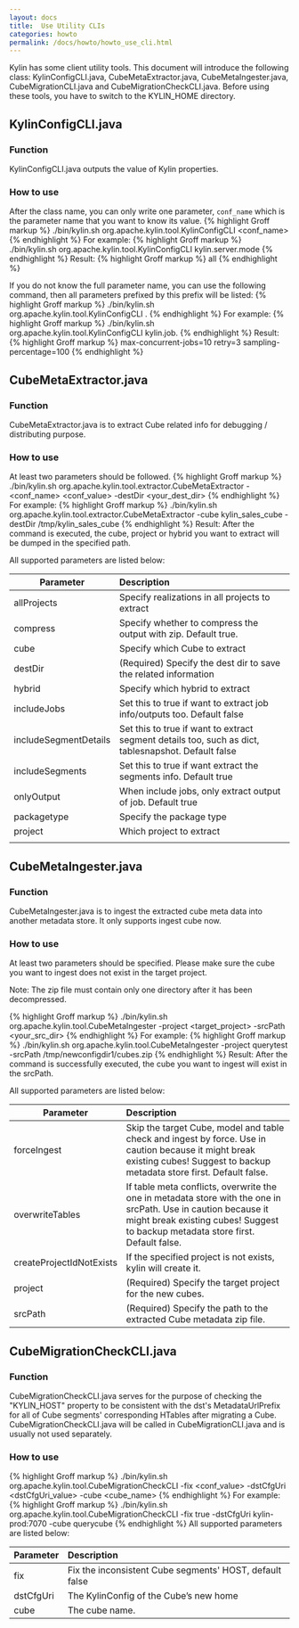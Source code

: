 ```yaml
---
layout: docs
title:  Use Utility CLIs
categories: howto
permalink: /docs/howto/howto_use_cli.html
---
```

Kylin has some client utility tools. This document will introduce the following class: KylinConfigCLI.java, CubeMetaExtractor.java, CubeMetaIngester.java, CubeMigrationCLI.java and CubeMigrationCheckCLI.java. Before using these tools, you have to switch to the KYLIN_HOME directory. 

## KylinConfigCLI.java

### Function
KylinConfigCLI.java outputs the value of Kylin properties. 

### How to use 
After the class name, you can only write one parameter, `conf_name` which is the parameter name that you want to know its value.
{% highlight Groff markup %}
./bin/kylin.sh org.apache.kylin.tool.KylinConfigCLI <conf_name>
{% endhighlight %}
For example: 
{% highlight Groff markup %}
./bin/kylin.sh org.apache.kylin.tool.KylinConfigCLI kylin.server.mode
{% endhighlight %}
Result:
{% highlight Groff markup %}
all
{% endhighlight %}

If you do not know the full parameter name, you can use the following command, then all parameters prefixed by this prefix will be listed:
{% highlight Groff markup %}
./bin/kylin.sh org.apache.kylin.tool.KylinConfigCLI <prefix>.
{% endhighlight %}
For example: 
{% highlight Groff markup %}
./bin/kylin.sh org.apache.kylin.tool.KylinConfigCLI kylin.job.
{% endhighlight %}
Result:
{% highlight Groff markup %}
max-concurrent-jobs=10
retry=3
sampling-percentage=100
{% endhighlight %}

## CubeMetaExtractor.java

### Function
CubeMetaExtractor.java is to extract Cube related info for debugging / distributing purpose.  

### How to use
At least two parameters should be followed. 
{% highlight Groff markup %}
./bin/kylin.sh org.apache.kylin.tool.extractor.CubeMetaExtractor -<conf_name> <conf_value> -destDir <your_dest_dir>
{% endhighlight %}
For example: 
{% highlight Groff markup %}
./bin/kylin.sh org.apache.kylin.tool.extractor.CubeMetaExtractor -cube kylin_sales_cube -destDir /tmp/kylin_sales_cube
{% endhighlight %}
Result:
After the command is executed, the cube, project or hybrid you want to extract will be dumped in the specified path.

All supported parameters are listed below:  

| Parameter                                             | Description                                                                                         |
| ----------------------------------------------------- | :-------------------------------------------------------------------------------------------------- |
| allProjects                                           | Specify realizations in all projects to extract                                                     |
| compress <compress>                                   | Specify whether to compress the output with zip. Default true.                                      | 
| cube <cube>                                           | Specify which Cube to extract                                                                       |
| destDir <destDir>                                     | (Required) Specify the dest dir to save the related information                                     |
| hybrid <hybrid>                                       | Specify which hybrid to extract                                                                     |
| includeJobs <includeJobs>                             | Set this to true if want to extract job info/outputs too. Default false                             |
| includeSegmentDetails <includeSegmentDetails>         | Set this to true if want to extract segment details too, such as dict, tablesnapshot. Default false |
| includeSegments <includeSegments>                     | Set this to true if want extract the segments info. Default true                                    |
| onlyOutput <onlyOutput>                               | When include jobs, only extract output of job. Default true                                         |
| packagetype <packagetype>                             | Specify the package type                                                                            |
| project <project>                                     | Which project to extract                                                    |
                             |

## CubeMetaIngester.java

### Function
CubeMetaIngester.java is to ingest the extracted cube meta data into another metadata store. It only supports ingest cube now. 

### How to use
At least two parameters should be specified. Please make sure the cube you want to ingest does not exist in the target project. 

Note: The zip file must contain only one directory after it has been decompressed.

{% highlight Groff markup %}
./bin/kylin.sh org.apache.kylin.tool.CubeMetaIngester -project <target_project> -srcPath <your_src_dir>
{% endhighlight %}
For example: 
{% highlight Groff markup %}
./bin/kylin.sh org.apache.kylin.tool.CubeMetaIngester -project querytest -srcPath /tmp/newconfigdir1/cubes.zip
{% endhighlight %}
Result:
After the command is successfully executed, the cube you want to ingest will exist in the srcPath.

All supported parameters are listed below:

| Parameter                         | Description                                                                                                                                                                                        |
| --------------------------------- | :------------------------------------------------------------------------------------------------------------------------------------------------------------------------------------------------- |
| forceIngest <forceIngest>         | Skip the target Cube, model and table check and ingest by force. Use in caution because it might break existing cubes! Suggest to backup metadata store first. Default false.                      |
| overwriteTables <overwriteTables> | If table meta conflicts, overwrite the one in metadata store with the one in srcPath. Use in caution because it might break existing cubes! Suggest to backup metadata store first. Default false. |
| createProjectIdNotExists <createProjectIdNotExists>| If the specified project is not exists, kylin will create it.                                                                                                                     |
| project <project>                 | (Required) Specify the target project for the new cubes.                                                                                                                                           |
| srcPath <srcPath>                 | (Required) Specify the path to the extracted Cube metadata zip file.                                                                                                                               |

## CubeMigrationCheckCLI.java

### Function
CubeMigrationCheckCLI.java serves for the purpose of checking the "KYLIN_HOST" property to be consistent with the dst's MetadataUrlPrefix for all of Cube segments' corresponding HTables after migrating a Cube. CubeMigrationCheckCLI.java will be called in CubeMigrationCLI.java and is usually not used separately. 

### How to use
{% highlight Groff markup %}
./bin/kylin.sh org.apache.kylin.tool.CubeMigrationCheckCLI -fix <conf_value> -dstCfgUri <dstCfgUri_value> -cube <cube_name>
{% endhighlight %}
For example: 
{% highlight Groff markup %}
./bin/kylin.sh org.apache.kylin.tool.CubeMigrationCheckCLI -fix true -dstCfgUri kylin-prod:7070 -cube querycube
{% endhighlight %}
All supported parameters are listed below:

| Parameter           | Description                                                                   |
| ------------------- | :---------------------------------------------------------------------------- |
| fix                 | Fix the inconsistent Cube segments' HOST, default false                       |
| dstCfgUri           | The KylinConfig of the Cube’s new home                                       |
| cube                | The cube name.                                                     |